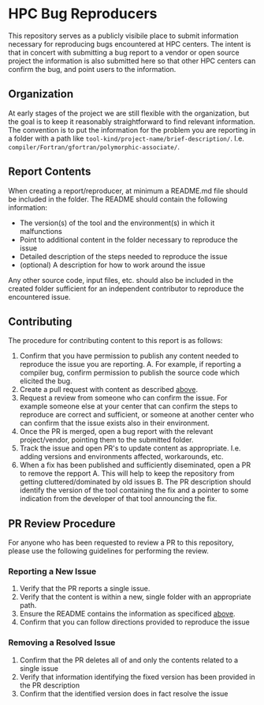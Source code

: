 # HPC Bug Reproducers

This repository serves as a publicly visibile place to submit information necessary for reproducing bugs encountered at HPC centers.
The intent is that in concert with submitting a bug report to a vendor or open source project the information is also submitted here so that other HPC centers can confirm the bug, and point users to the information.

## Organization

At early stages of the project we are still flexible with the organization,
but the goal is to keep it reasonably straightforward to find relevant information.
The convention is to put the information for the problem you are reporting in a folder with a path like `tool-kind/project-name/brief-description/`.
I.e. `compiler/Fortran/gfortran/polymorphic-associate/`.

## Report Contents

When creating a report/reproducer, at minimum a README.md file should be included in the folder.
The README should contain the following information:

* The version(s) of the tool and the environment(s) in which it malfunctions
* Point to additional content in the folder necessary to reproduce the issue
* Detailed description of the steps needed to reproduce the issue
* (optional) A description for how to work around the issue

Any other source code, input files, etc. should also be included in the created folder sufficient for an independent contributor to reproduce the encountered issue.

## Contributing

The procedure for contributing content to this report is as follows:

1. Confirm that you have permission to publish any content needed to reproduce the issue you are reporting.
   A. For example, if reporting a compiler bug, confirm permission to publish the source code which elicited the bug.
2. Create a pull request with content as described [above](#Report-Contents).
3. Request a review from someone who can confirm the issue.
   For example someone else at your center that can confirm the steps to reproduce are correct and sufficient,
   or someone at another center who can confirm that the issue exists also in their environment.
5. Once the PR is merged, open a bug report with the relevant project/vendor, pointing them to the submitted folder.
6. Track the issue and open PR's to update content as appropriate. I.e. adding versions and environments affected, workarounds, etc.
7. When a fix has been published and sufficiently diseminated, open a PR to remove the repport
   A. This will help to keep the repository from getting cluttered/dominated by old issues
   B. The PR description should identify the version of the tool containing the fix and a pointer to some indication from the developer of that tool announcing the fix.

## PR Review Procedure

For anyone who has been requested to review a PR to this repository, please use the following guidelines for performing the review.

### Reporting a New Issue

1. Verify that the PR reports a single issue.
2. Verify that the content is within a new, single folder with an appropriate path.
3. Ensure the README contains the information as specificed [above](#Report-Contents).
4. Confirm that you can follow directions provided to reproduce the issue

### Removing a Resolved Issue

1. Confirm that the PR deletes all of and only the contents related to a single issue
2. Verify that information identifying the fixed version has been provided in the PR description
3. Confirm that the identified version does in fact resolve the issue
